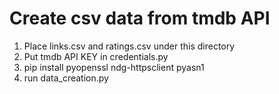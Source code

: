 # Create csv data from tmdb API
1. Place links.csv and ratings.csv under this directory 
2. Put tmdb API KEY in credentials.py
3. pip install pyopenssl ndg-httpsclient pyasn1
4. run data_creation.py
